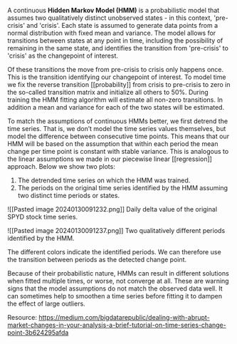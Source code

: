 A continuous **Hidden Markov Model (HMM)** is a probabilistic model that assumes two qualitatively distinct unobserved states - in this context, 'pre-crisis' and 'crisis'. Each state is assumed to generate data points from a normal distribution with fixed mean and variance. The model allows for transitions between states at any point in time, including the possibility of remaining in the same state, and identifies the transition from 'pre-crisis' to 'crisis' as the changepoint of interest. 

Of these transitions the move from pre-crisis to crisis only happens once. This is the transition identifying our changepoint of interest. To model time we fix the reverse transition [[probability]] from crisis to pre-crisis to zero in the so-called transition matrix and initialize all others to 50%. During training the HMM fitting algorithm will estimate all non-zero transitions. In addition a mean and variance for each of the two states will be estimated.

To match the assumptions of continuous HMMs better, we first detrend the time series. That is, we don’t model the time series values themselves, but model the difference between consecutive time points. This means that our HMM will be based on the assumption that within each period the mean change per time point is constant with stable variance. This is analogous to the linear assumptions we made in our piecewise linear [[regression]] approach. Below we show two plots:

1. The detrended time series on which the HMM was trained.
2. The periods on the original time series identified by the HMM assuming two distinct time periods or states.

![[Pasted image 20240130091232.png]]
Daily delta value of the original SPYD stock time series.

![[Pasted image 20240130091237.png]]
Two qualitatively different periods identified by the HMM.

The different colors indicate the identified periods. We can therefore use the transition between periods as the detected change point.

Because of their probabilistic nature, HMMs can result in different solutions when fitted multiple times, or worse, not converge at all. These are warning signs that the model assumptions do not match the observed data well. It can sometimes help to smoothen a time series before fitting it to dampen the effect of large outliers.

Resource: https://medium.com/bigdatarepublic/dealing-with-abrupt-market-changes-in-your-analysis-a-brief-tutorial-on-time-series-change-point-3b624295afda